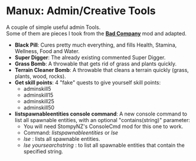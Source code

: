 <!--Read this in github to have all the visuals and formatting: https://github.com/manux32/7dtdSdxMods/tree/master/Manux_AdminTools-->
# Manux: Admin/Creative Tools
A couple of simple useful admin Tools.  
Some of them are pieces I took from the [**Bad Company**](https://7daystodie.com/forums/showthread.php?52099-Bad-Company) mod and adapted.  

- **Black Pill**: Cures pretty much everything, and fills Health, Stamina, Wellness, Food and Water.
- **Super Digger**: The already existing commented Super Digger.
- **Grass Bomb**: A throwable that gets rid of grass and plants quickly.
- **Terrain Cleaner Bomb**: A throwable that cleans a terrain quickly (grass, plants, wood, rocks).
- **Get skill points**: 4 "fake" quests to give yourself skill points:
	- adminskill5
	- adminskill15
	- adminskill25
	- adminskill50
- **listspawnableentities console command**: A new console command to list all spawnable entities, with an optional "contains(string)" parameter:
	- You will need StompyNZ's ConsoleCmd mod for this one to work.
	- Command: *listspawnableentities* or *lse*
	- *lse* : lists all spawnable entities.
	- *lse yoursearchstring* : to list all spawnable entities that contain the specified string.
	
